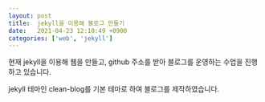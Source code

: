 ```yaml
---
layout: post
title:  jekyll을 이용해 블로그 만들기
date:   2021-04-23 12:10:49 +0900
categories: ['web', 'jekyll']
---
```


현재 jekyll을 이용해 웹을 만들고, github 주소를 받아 블로그를 운영하는 수업을 진행하고 있습니다.

jekyll 테마인 clean-blog를 기본 테마로 하여 블로그를 제작하였습니다.